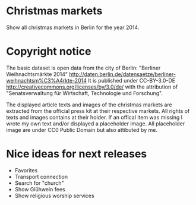 Christmas markets
=================

Show all christmas markets in Berlin for the year 2014.

Copyright notice
================

The basic dataset is open data from the city of Berlin: "Berliner Weihnachtsmärkte 2014" http://daten.berlin.de/datensaetze/berliner-weihnachtsm%C3%A4rkte-2014 It is published under CC-BY-3.0-DE http://creativecommons.org/licenses/by/3.0/de/ with the attribution of "Senatsverwaltung für Wirtschaft, Technologie und Forschung".

The displayed article texts and images of the christmas markets are extracted from the official press kit at their respective markets. All rights of texts and images contains at their holder. If an offical item was missing I wrote my own text and/or displayed a placeholder image. All placeholder image are under CC0 Public Domain but also attibuted by me.

Nice ideas for next releases
============================

- Favorites
- Transport connection
- Search for "church"
- Show Glühwein fees
- Show religious worship services
